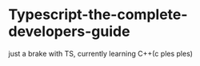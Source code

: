 ﻿# Typescript-the-complete-developers-guide

just a brake with TS, currently learning C++(c ples ples)
